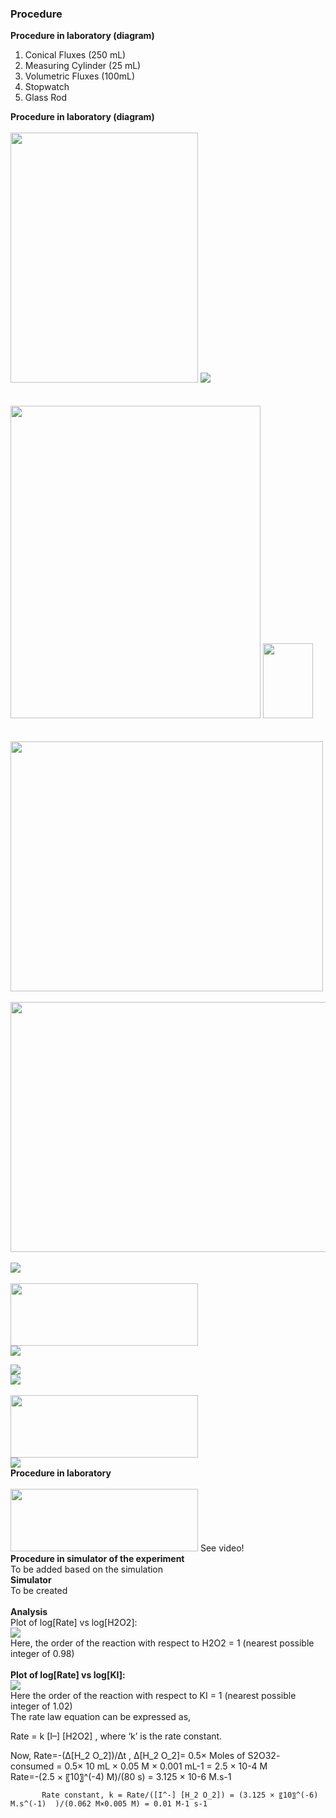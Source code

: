 ### Procedure
<b>Procedure in laboratory (diagram)</b><br>

1)	Conical Fluxes (250 mL)
2)	Measuring Cylinder (25 mL)
3)	Volumetric Fluxes (100mL)
4)	Stopwatch
5)	Glass Rod 

<b>Procedure in laboratory (diagram)</b><br>
<br>
<img src="images/fig3.png" width="300" height="400">
<img src="images/fig44.png"><br>
<br>
<br>
<img src="images/fig5.png" width="400" height="500">
<img src="images/fig44.png" width="80" height="120"><br>
<br>
<br>
<img src="images/fig6.jpg" width="500" height="400"><br>
<br>
<img src="images/fig7.jpg" width="600" height="400"><br>
<br>
<img src="images/fig678.png"><br>
<br>
<img src="images/fig8.png" width="300" height="100"><br>
<img src="images/fig9.png"><br>

<img src="images/fig10.png"><br>
<img src="images/fig11.png"><br>
<br>
<img src="images/fig12.png" width="300" height="100"><br>
<img src="images/fig13.png"><br>
<b>Procedure in laboratory</b><br>
<br>
<img src="images/fig89.jpg" width="300" height="100">
See video!
<br>
<b>Procedure in simulator of the experiment</b><br>
To be added based on the simulation<br>
<b>Simulator</b><br>
To be created<br>
<br>
<b>Analysis</b><br>
Plot of log[Rate] vs log[H2O2]:<br>
<img src="images/fig17.png"><br>
Here, the order of the reaction with respect to H2O2 = 1 (nearest possible integer of 0.98)<br>
<br>
<b>Plot of log[Rate] vs log[KI]:</b><br>
<img src="images/fig18.png"><br>
Here the order of the reaction with respect to KI = 1 (nearest possible integer of 1.02)<br>
The rate law equation can be expressed as,<br>

Rate = k [I–] [H2O2]  , where ‘k’ is the rate constant.<br>

Now, Rate=-(∆[H_2 O_2])/∆t  ,        ∆[H_2 O_2]= 0.5× Moles of S2O32- consumed
                                                               = 0.5× 10 mL × 0.05 M × 0.001 mL-1
                                                               = 2.5 × 10-4 M <br>
          Rate=-(2.5 × 〖10〗^(-4)  M)/(80 s) = 3.125 × 10-6 M.s-1 <br>

           Rate constant, k = Rate/([I^-] [H_2 O_2]) = (3.125 × 〖10〗^(-6)  M.s^(-1)  )/(0.062 M×0.005 M) = 0.01 M-1 s-1

























